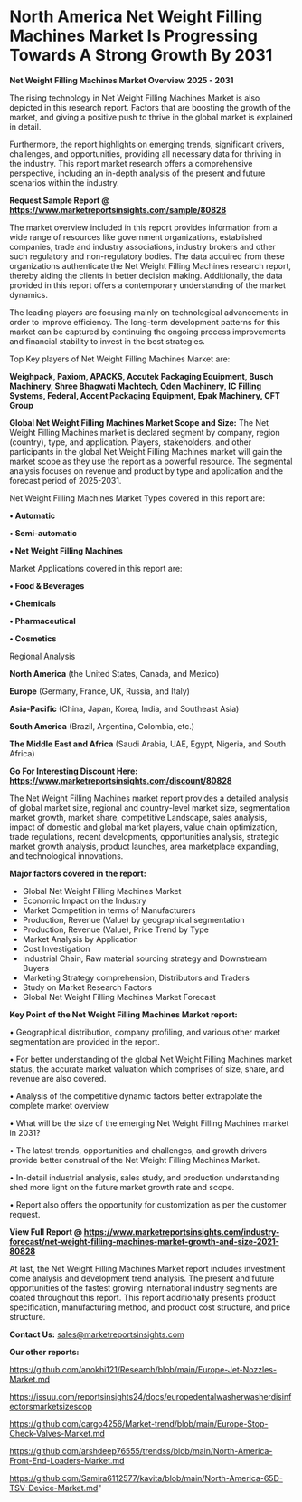 # North America Net Weight Filling Machines Market Is Progressing Towards A Strong Growth By 2031

<Strong> Net Weight Filling Machines Market Overview 2025 - 2031</strong>

The rising technology in Net Weight Filling Machines Market is also depicted in this research report. Factors that are boosting the growth of the market, and giving a positive push to thrive in the global market is explained in detail.

Furthermore, the report highlights on emerging trends, significant drivers, challenges, and opportunities, providing all necessary data for thriving in the industry. This report market research offers a comprehensive perspective, including an in-depth analysis of the present and future scenarios within the industry.

<strong>Request Sample Report @ <a href=https://www.marketreportsinsights.com/sample/80828>https://www.marketreportsinsights.com/sample/80828</a></strong>

The market overview included in this report provides information from a wide range of resources like government organizations, established companies, trade and industry associations, industry brokers and other such regulatory and non-regulatory bodies. The data acquired from these organizations authenticate the Net Weight Filling Machines research report, thereby aiding the clients in better decision making. Additionally, the data provided in this report offers a contemporary understanding of the market dynamics.

The leading players are focusing mainly on technological advancements in order to improve efficiency. The long-term development patterns for this market can be captured by continuing the ongoing process improvements and financial stability to invest in the best strategies.

Top Key players of Net Weight Filling Machines Market are:

<strong>Weighpack, Paxiom, APACKS, Accutek Packaging Equipment, Busch Machinery, Shree Bhagwati Machtech, Oden Machinery, IC Filling Systems, Federal, Accent Packaging Equipment, Epak Machinery, CFT Group</strong>

<strong><b>Global Net Weight Filling Machines Market Scope and Size:</b></strong>
The Net Weight Filling Machines market is declared segment by company, region (country), type, and application. Players, stakeholders, and other participants in the global Net Weight Filling Machines market will gain the market scope as they use the report as a powerful resource. The segmental analysis focuses on revenue and product by type and application and the forecast period of 2025-2031.

Net Weight Filling Machines Market Types covered in this report are:

<strong>• Automatic

• Semi-automatic

• Net Weight Filling Machines</strong>

Market Applications covered in this report are:

<strong>• Food & Beverages

• Chemicals

• Pharmaceutical

• Cosmetics</strong> 

Regional Analysis

<strong>North America</strong> (the United States, Canada, and Mexico)

<strong>Europe</strong> (Germany, France, UK, Russia, and Italy)

<strong>Asia-Pacific</strong> (China, Japan, Korea, India, and Southeast Asia)

<strong>South America</strong> (Brazil, Argentina, Colombia, etc.)

<strong>The Middle East and Africa</strong> (Saudi Arabia, UAE, Egypt, Nigeria, and South Africa)

<strong>Go For Interesting Discount Here: <a href=https://www.marketreportsinsights.com/discount/80828>https://www.marketreportsinsights.com/discount/80828</a></strong>

The Net Weight Filling Machines market report provides a detailed analysis of global market size, regional and country-level market size, segmentation market growth, market share, competitive Landscape, sales analysis, impact of domestic and global market players, value chain optimization, trade regulations, recent developments, opportunities analysis, strategic market growth analysis, product launches, area marketplace expanding, and technological innovations.

<strong><b>Major factors covered in the report:</b></strong>
<ul>
  <li>Global Net Weight Filling Machines Market </li>
  <li>Economic Impact on the Industry</li>
  <li>Market Competition in terms of Manufacturers</li>
  <li>Production, Revenue (Value) by geographical segmentation</li>
  <li>Production, Revenue (Value), Price Trend by Type</li>
  <li>Market Analysis by Application</li>
  <li>Cost Investigation</li>
  <li>Industrial Chain, Raw material sourcing strategy and Downstream Buyers</li>
  <li>Marketing Strategy comprehension, Distributors and Traders</li>
  <li>Study on Market Research Factors</li>
  <li>Global Net Weight Filling Machines Market Forecast</li>
</ul>

<strong><b>Key Point of the Net Weight Filling Machines Market report:</b></strong>

• Geographical distribution, company profiling, and various other market segmentation are provided in the report.

• For better understanding of the global Net Weight Filling Machines market status, the accurate market valuation which comprises of size, share, and revenue are also covered.

• Analysis of the competitive dynamic factors better extrapolate the complete market overview

• What will be the size of the emerging Net Weight Filling Machines market in 2031?

• The latest trends, opportunities and challenges, and growth drivers provide better construal of the Net Weight Filling Machines Market.

• In-detail industrial analysis, sales study, and production understanding shed more light on the future market growth rate and scope.

• Report also offers the opportunity for customization as per the customer request.

<strong><b>View Full Report @ <a href=https://www.marketreportsinsights.com/industry-forecast/net-weight-filling-machines-market-growth-and-size-2021-80828>https://www.marketreportsinsights.com/industry-forecast/net-weight-filling-machines-market-growth-and-size-2021-80828</a></b></strong>


At last, the Net Weight Filling Machines Market report includes investment come analysis and development trend analysis. The present and future opportunities of the fastest growing international industry segments are coated throughout this report. This report additionally presents product specification, manufacturing method, and product cost structure, and price structure.

<strong>Contact Us:</strong>
sales@marketreportsinsights.com

<strong>Our other reports:</strong>

<a href=https://github.com/anokhi121/Research/blob/main/Europe-Jet-Nozzles-Market.md>https://github.com/anokhi121/Research/blob/main/Europe-Jet-Nozzles-Market.md</a>

<a href=https://issuu.com/reportsinsights24/docs/europedentalwasherwasherdisinfectorsmarketsizescop>https://issuu.com/reportsinsights24/docs/europedentalwasherwasherdisinfectorsmarketsizescop</a>

<a href=https://github.com/cargo4256/Market-trend/blob/main/Europe-Stop-Check-Valves-Market.md>https://github.com/cargo4256/Market-trend/blob/main/Europe-Stop-Check-Valves-Market.md</a>

<a href=https://github.com/arshdeep76555/trendss/blob/main/North-America-Front-End-Loaders-Market.md>https://github.com/arshdeep76555/trendss/blob/main/North-America-Front-End-Loaders-Market.md</a>

<a href=https://github.com/Samira6112577/kavita/blob/main/North-America-65D-TSV-Device-Market.md>https://github.com/Samira6112577/kavita/blob/main/North-America-65D-TSV-Device-Market.md</a>"
